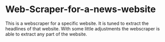 # Web-Scraper-for-a-news-website
This is a webscraper for a specific website. It is tuned to extract the headlines of that website. With some little adjustments the webscraper is able to extract any part of the website. 
